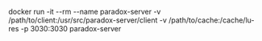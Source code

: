 docker run -it --rm
    --name paradox-server
    -v /path/to/client:/usr/src/paradox-server/client
    -v /path/to/cache:/cache/lu-res
    -p 3030:3030
    paradox-server